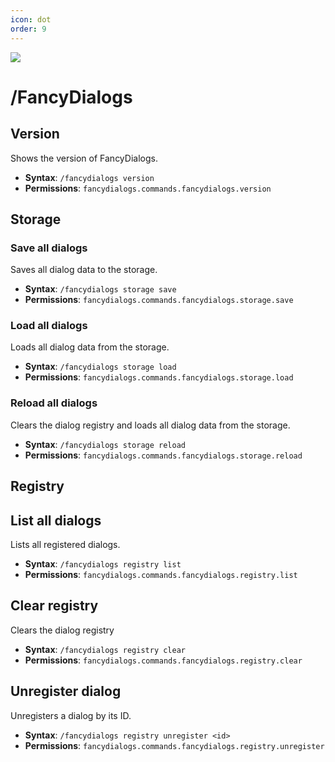```yaml
---
icon: dot
order: 9
---
```


![](../../static/commands.png)

# /FancyDialogs

## Version

Shows the version of FancyDialogs.

- **Syntax**: `/fancydialogs version`
- **Permissions**: `fancydialogs.commands.fancydialogs.version`

## Storage

### Save all dialogs

Saves all dialog data to the storage.

- **Syntax**: `/fancydialogs storage save`
- **Permissions**: `fancydialogs.commands.fancydialogs.storage.save`

### Load all dialogs

Loads all dialog data from the storage.

- **Syntax**: `/fancydialogs storage load`
- **Permissions**: `fancydialogs.commands.fancydialogs.storage.load`

### Reload all dialogs

Clears the dialog registry and loads all dialog data from the storage.

- **Syntax**: `/fancydialogs storage reload`
- **Permissions**: `fancydialogs.commands.fancydialogs.storage.reload`

## Registry

## List all dialogs

Lists all registered dialogs.

- **Syntax**: `/fancydialogs registry list`
- **Permissions**: `fancydialogs.commands.fancydialogs.registry.list`

## Clear registry

Clears the dialog registry

- **Syntax**: `/fancydialogs registry clear`
- **Permissions**: `fancydialogs.commands.fancydialogs.registry.clear`

## Unregister dialog

Unregisters a dialog by its ID.

- **Syntax**: `/fancydialogs registry unregister <id>`
- **Permissions**: `fancydialogs.commands.fancydialogs.registry.unregister`